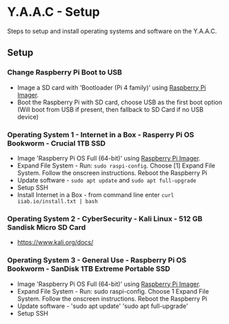 <!-- ======================================== setup.md Start ======================================== -->


<!-- ------------------------------ Intro Start ------------------------------ -->

# Y.A.A.C - Setup

Steps to setup and install operating systems and software on the Y.A.A.C.

<!-- ------------------------------ Intro End ------------------------------ -->


<!-- ------------------------------ Setup Start ------------------------------ -->

## Setup

<!-- ++++++++++++++++++++ Bootloader Start ++++++++++++++++++++ -->

### Change Raspberry Pi Boot to USB
* Image a SD card with 'Bootloader (Pi 4 family)' using [Raspberry Pi Imager](https://www.raspberrypi.com/software/).
* Boot the Raspberry Pi with SD card, choose USB as the first boot option (Will boot from USB if present, then fallback to SD Card if no USB device)

<!-- ++++++++++++++++++++ Bootloader End ++++++++++++++++++++ -->

<!-- ++++++++++++++++++++ OS 1 Start ++++++++++++++++++++ -->

### Operating System 1 - Internet in a Box - Rasperry Pi OS Bookworm - Crucial 1TB SSD

* Image 'Raspberry Pi OS Full (64-bit)' using [Raspberry Pi Imager](https://www.raspberrypi.com/software/).
* Expand File System - Run: `sudo raspi-config`. Choose [1] Expand File System. Follow the onscreen instructions. Reboot the Raspberry Pi
* Update software - `sudo apt update` and `sudo apt full-upgrade`
* Setup SSH
* Install Internet in a Box - from command line enter `curl iiab.io/install.txt | bash`

<!-- ++++++++++++++++++++ OS 1 End ++++++++++++++++++++ -->

<!-- ++++++++++++++++++++ OS 2 Start ++++++++++++++++++++ -->

### Operating System 2 - CyberSecurity - Kali Linux - 512 GB Sandisk Micro SD Card
* https://www.kali.org/docs/

<!-- ++++++++++++++++++++ OS 2End ++++++++++++++++++++ -->

<!-- ++++++++++++++++++++ OS 3 Start ++++++++++++++++++++ -->

### Operating System 3 - General Use - Raspberry Pi OS Bookworm - SanDisk 1TB Extreme Portable SSD
* Image 'Raspberry Pi OS Full (64-bit)' using [Raspberry Pi Imager](https://www.raspberrypi.com/software/).
* Expand File System - Run: sudo raspi-config. Choose 1 Expand File System. Follow the onscreen instructions. Reboot the Raspberry Pi
* Update software - 'sudo apt update' 'sudo apt full-upgrade'
* Setup SSH

<!-- ++++++++++++++++++++ OS 3 End ++++++++++++++++++++ -->

<!-- ------------------------------ Setup End ------------------------------ -->


<!-- ======================================== setup.md End ======================================== -->
